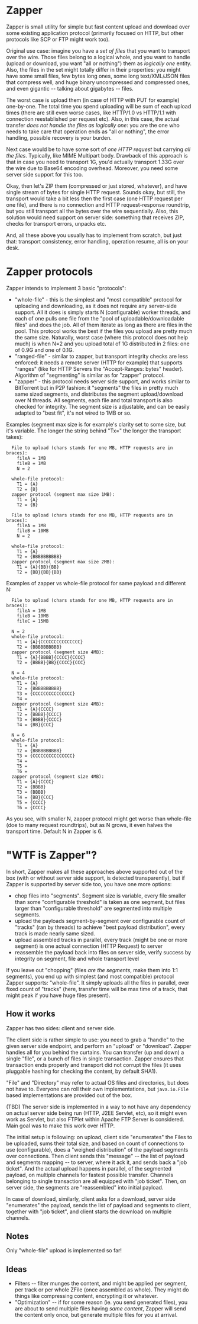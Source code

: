 <!--

    Copyright (c) 2007-2014 Sonatype, Inc. All rights reserved.

    This program is licensed to you under the Apache License Version 2.0,
    and you may not use this file except in compliance with the Apache License Version 2.0.
    You may obtain a copy of the Apache License Version 2.0 at http://www.apache.org/licenses/LICENSE-2.0.

    Unless required by applicable law or agreed to in writing,
    software distributed under the Apache License Version 2.0 is distributed on an
    "AS IS" BASIS, WITHOUT WARRANTIES OR CONDITIONS OF ANY KIND, either express or implied.
    See the Apache License Version 2.0 for the specific language governing permissions and limitations there under.

-->
Zapper
======

Zapper is small utility for simple but fast content upload and download over some existing application protocol (primarily focused on HTTP, but other protocols like SCP or FTP might work too).

Original use case: imagine you have a _set of files_ that you want to transport over the wire. Those files belong to a logical whole, and you want to handle (upload or download, you want "all or nothing") them as _logically one_ entity. Also, the files in the set might totally differ in their properties: you might have some small files, few bytes long ones, some long text/XML/JSON files that compress well, and huge binary uncompressed and compressed ones, and even gigantic -- talking about gigabytes -- files.

The worst case is upload them (in case of HTTP with PUT for example) one-by-one. The total time you spend uploading will be sum of each upload times (there are still even worse cases, like HTTP/1.0 vs HTTP/1.1 with connection reestablished per request etc). Also, in this case, the actual transfer _does not handle the files as logically one_: you are the one who needs to take care that operation ends as "all or nothing", the error handling, possible recovery is your burden.

Next case would be to have some sort of _one HTTP request_ but carrying _all the files_. Typically, like MIME Multipart body. Drawback of this approach is that in case you need to transport 1G, you'd actually transport 1.33G over the wire due to Base64 encoding overhead. Moreover, you need some
server side support for this too.

Okay, then let's ZIP them (compressed or just stored, whatever), and have single stream of bytes for single HTTP request. Sounds okay, but still, the transport would take a bit less then the first case (one HTTP request per one file), and there is no connection and HTTP request-response roundtrip,
but you still transport all the bytes over the wire sequentially. Also, this solution would need support on server side: something that receives ZIP, checks for transport errors, unpacks etc.

And, all these above you usually has to implement from scratch, but just that: transport consistency, error handling, operation resume, all is on your desk.

Zapper protocols
================

Zapper intends to implement 3 basic "protocols":

* "whole-file" - this is the simplest and "most compatible" protocol for uploading and downloading, as it does not require any server-side support. All it does is simply starts N (configurable) worker threads, and each of one pulls one file from the "pool of uploadable/downloadable files" and does the job.
All of them iterate as long as there are files in the pool. This protocol works the best if the files you upload are pretty much the same size. Naturally, worst case (where this protocol does not help much) is when N=2 and you upload total of 1G distributed in 2 files: one of 0.9G and one of 0.1G.
* "ranged-file" - similar to zapper, but transport integrity checks are less enforced: it needs a remote server (HTTP for example) that supports "ranges" (like for HTTP Servers the "Accept-Ranges: bytes" header). Algorithm of "segmenting" is similar as for "zapper" protocol.
* "zapper" - this protocol needs server side support, and works similar to BitTorrent but in P2P fashion: it "segments" the files in pretty much same sized segments, and distributes the segment upload/download over N threads. All segments, each file and total transport is also checked for integrity. The segment size is adjustable, and can be easily adapted to "best fit", it's not wired to 1MB or so.

Examples (segment max size is for example's clarity set to some size, but it's variable. The longer the string behind "Tx=" the longer the transport takes):

```
  File to upload (chars stands for one MB, HTTP requests are in braces):
    fileA = 1MB
    fileB = 1MB
    N = 2
    
  whole-file protocol:
    T1 = {A}
    T2 = {B}
  zapper protocol (segment max size 1MB):
    T1 = {A}
    T2 = {B}
```

```
  File to upload (chars stands for one MB, HTTP requests are in braces):
    fileA = 1MB
    fileB = 10MB
    N = 2

  whole-file protocol:
    T1 = {A}
    T2 = {BBBBBBBBBB}
  zapper protocol (segment max size 2MB):
    T1 = {A}{BB}{BB}
    T2 = {BB}{BB}{BB}
```

Examples of zapper vs whole-file protocol for same payload and different N:

```
  File to upload (chars stands for one MB, HTTP requests are in braces):
    fileA = 1MB
    fileB = 10MB
    fileC = 15MB

  N = 2
  whole-file protocol:
    T1 = {A}{CCCCCCCCCCCCCCC}
    T2 = {BBBBBBBBBB}
  zapper protocol (segment size 4MB):
    T1 = {A}{BBBB}{CCCC}{CCCC}
    T2 = {BBBB}{BB}{CCCC}{CCC}

  N = 4
  whole-file protocol:
    T1 = {A}
    T2 = {BBBBBBBBBB}
    T3 = {CCCCCCCCCCCCCCC}
    T4 =
  zapper protocol (segment size 4MB):
    T1 = {A}{CCCC}
    T2 = {BBBB}{CCCC}
    T3 = {BBBB}{CCCC}
    T4 = {BB}{CCC}

  N = 6
  whole-file protocol:
    T1 = {A}
    T2 = {BBBBBBBBBB}
    T3 = {CCCCCCCCCCCCCCC}
    T4 =
    T5 =
    T6 =
  zapper protocol (segment size 4MB):
    T1 = {A}{CCCC}
    T2 = {BBBB}
    T3 = {BBBB}
    T4 = {BB}{CCC}
    T5 = {CCCC}
    T6 = {CCCC}
```

As you see, with smaller N, zapper protocol might get worse than whole-file (doe to many request roundtrips), but as N grows, it even halves the transport time. Default N in Zapper is 6.

"WTF is Zapper"?
====

In short, Zapper makes all these approaches above supported out of the box (with or without server side support, is detected transparently), but if Zapper is supported by server side too, you have one more options:

* chop files into "segments". Segment size is variable, every file smaller than some "configurable threshold" is taken as one segment, but files larger than "configurable threshold" are segmented into multiple segments.
* upload the payloads segment-by-segment over configurable count of "tracks" (ran by threads) to achieve "best payload distribution", every track is made nearly same sized.
* upload assembled tracks in parallel, every track (might be one or more segment) is one actual connection (HTTP Request) to server
* reassemble the payload back into files on server side, verify success by integrity on segment, file and whole transport level

If you leave out "chopping" (files _are the segments_, make them into 1:1 segments), you end up with simplest (and most compatible) protocol Zapper supports: "whole-file". It simply uploads all the files in parallel, over fixed count of "tracks" (here, transfer time will be max time of a track, that might peak if you have huge files present).

How it works
------------

Zapper has two sides: client and server side.

The client side is rather simple to use: you need to grab a "handle" to the given server side endpoint, and perform an "upload" or "download". Zapper handles all for you behind the curtains. You can transfer (up and down) a single "file", or a bunch of files in single transaction. Zapper ensures that transaction ends properly and transport did not corrupt the files (it uses pluggable hashing for checking the content, by default SHA1).

"File" and "Directory" may refer to actual OS files and directories, but does not have to. Everyone can roll their own implementations, but `java.io.File` based implementations are provided out of the box.

(TBD) The server side is implemented in a way to not have any dependency on actual server side being run (HTTP, J2EE Servlet, etc), so it might even work as Servlet, but also FTPlet within Apache FTP Server is considered. Main goal was to make this work over HTTP.

The initial setup is following: on upload, client side "enumerates" the Files to be uploaded, sums their total size, and based on count of connections to use (configurable), does a "weighed distribution" of the payload segments over connections. Then client sends this "message" -- the list of payload and segments mapping -- to server, where it ack it, and sends back a "job ticket". And the actual upload happens in parallel, of the segmented payload, on multiple channels for fastest possible transfer. Channels belonging to single transaction are all equipped with "job ticket". Then, on server side, the segments are "reassembled" into initial payload.

In case of download, similarly, client asks for a download, server side "enumerates" the payload, sends the list of payload and segments to client, together with "job ticket", and client starts the download on multiple channels.

Notes
-----

Only "whole-file" upload is implemented so far!


Ideas
-----

* Filters -- filter munges the content, and might be applied per segment, per track or per whole ZFile (once assembled as whole). They might do things like compressing content, encrypting it or whatever.
* "Optimization" -- if for some reason (ie. you send generated files), you are about to send multiple files having _same content_, Zapper will send the content only once, but generate multiple files for you at arrival.

